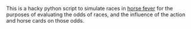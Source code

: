 This is a hacky python script to simulate races in [horse fever](https://boardgamegeek.com/boardgame/58110/horse-fever) for the purposes of evaluating the odds of races, and the influence of the action and horse cards on those odds.
